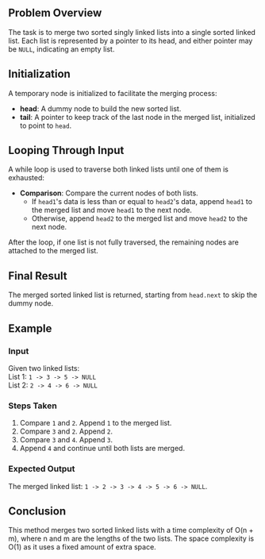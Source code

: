 ## Problem Overview
The task is to merge two sorted singly linked lists into a single sorted linked list. Each list is represented by a pointer to its head, and either pointer may be `NULL`, indicating an empty list.

## Initialization
A temporary node is initialized to facilitate the merging process:

- **head**: A dummy node to build the new sorted list.
- **tail**: A pointer to keep track of the last node in the merged list, initialized to point to `head`.

## Looping Through Input
A while loop is used to traverse both linked lists until one of them is exhausted:

- **Comparison**: Compare the current nodes of both lists. 
  - If `head1`'s data is less than or equal to `head2`'s data, append `head1` to the merged list and move `head1` to the next node.
  - Otherwise, append `head2` to the merged list and move `head2` to the next node.
  
After the loop, if one list is not fully traversed, the remaining nodes are attached to the merged list.

## Final Result
The merged sorted linked list is returned, starting from `head.next` to skip the dummy node.

## Example
### Input
Given two linked lists:  
List 1: `1 -> 3 -> 5 -> NULL`  
List 2: `2 -> 4 -> 6 -> NULL`

### Steps Taken
1. Compare `1` and `2`. Append `1` to the merged list.
2. Compare `3` and `2`. Append `2`.
3. Compare `3` and `4`. Append `3`.
4. Append `4` and continue until both lists are merged.

### Expected Output
The merged linked list: `1 -> 2 -> 3 -> 4 -> 5 -> 6 -> NULL`.

## Conclusion
This method merges two sorted linked lists with a time complexity of O(n + m), where n and m are the lengths of the two lists. The space complexity is O(1) as it uses a fixed amount of extra space.
